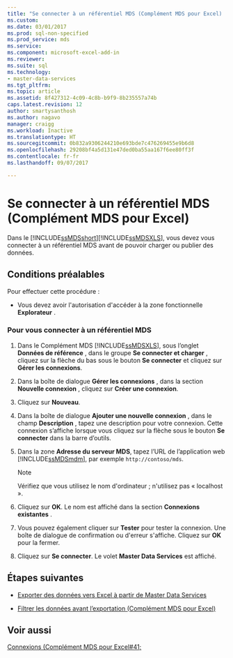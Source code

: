 ```yaml
---
title: "Se connecter à un référentiel MDS (Complément MDS pour Excel) | Microsoft Docs"
ms.custom: 
ms.date: 03/01/2017
ms.prod: sql-non-specified
ms.prod_service: mds
ms.service: 
ms.component: microsoft-excel-add-in
ms.reviewer: 
ms.suite: sql
ms.technology:
- master-data-services
ms.tgt_pltfrm: 
ms.topic: article
ms.assetid: 8f427312-4c09-4c8b-b9f9-8b235557a74b
caps.latest.revision: 12
author: smartysanthosh
ms.author: nagavo
manager: craigg
ms.workload: Inactive
ms.translationtype: HT
ms.sourcegitcommit: 0b832a9306244210e693bde7c476269455e9b6d8
ms.openlocfilehash: 29208bf4a5d131e47ded0ba55aa167f6ee80ff3f
ms.contentlocale: fr-fr
ms.lasthandoff: 09/07/2017

---
```

# <a name="connect-to-an-mds-repository-mds-add-in-for-excel"></a>Se connecter à un référentiel MDS (Complément MDS pour Excel)
  Dans le [!INCLUDE[ssMDSshort](../../includes/ssmdsshort-md.md)][!INCLUDE[ssMDSXLS](../../includes/ssmdsxls-md.md)], vous devez vous connecter à un référentiel MDS avant de pouvoir charger ou publier des données.  
  
## <a name="prerequisites"></a>Conditions préalables  
 Pour effectuer cette procédure :  
  
-   Vous devez avoir l'autorisation d'accéder à la zone fonctionnelle **Explorateur** .  
  
### <a name="to-connect-to-an-mds-repository"></a>Pour vous connecter à un référentiel MDS  
  
1.  Dans le Complément MDS [!INCLUDE[ssMDSXLS](../../includes/ssmdsxls-md.md)], sous l’onglet **Données de référence** , dans le groupe **Se connecter et charger** , cliquez sur la flèche du bas sous le bouton **Se connecter** et cliquez sur **Gérer les connexions**.  
  
2.  Dans la boîte de dialogue **Gérer les connexions** , dans la section **Nouvelle connexion** , cliquez sur **Créer une connexion**.  
  
3.  Cliquez sur **Nouveau**.  
  
4.  Dans la boîte de dialogue **Ajouter une nouvelle connexion** , dans le champ **Description** , tapez une description pour votre connexion. Cette connexion s’affiche lorsque vous cliquez sur la flèche sous le bouton **Se connecter** dans la barre d’outils.  
  
5.  Dans la zone **Adresse du serveur MDS**, tapez l’URL de l’application web [!INCLUDE[ssMDSmdm](../../includes/ssmdsmdm-md.md)], par exemple `http://contoso/mds`.  
  
    > [!NOTE]  
    >  Vérifiez que vous utilisez le nom d'ordinateur ; n'utilisez pas « localhost ».  
  
6.  Cliquez sur **OK**. Le nom est affiché dans la section **Connexions existantes** .  
  
7.  Vous pouvez également cliquer sur **Tester** pour tester la connexion. Une boîte de dialogue de confirmation ou d'erreur s'affiche. Cliquez sur **OK** pour la fermer.  
  
8.  Cliquez sur **Se connecter**. Le volet **Master Data Services** est affiché.  
  
## <a name="next-steps"></a>Étapes suivantes  
  
-   [Exporter des données vers Excel à partir de Master Data Services](../../master-data-services/microsoft-excel-add-in/export-data-to-excel-from-master-data-services.md)  
  
-   [Filtrer les données avant l’exportation &#40;Complément MDS pour Excel&#41;](../../master-data-services/microsoft-excel-add-in/filter-data-before-exporting-mds-add-in-for-excel.md)  
  
## <a name="see-also"></a>Voir aussi  
 [Connexions &#40;Complément MDS pour Excel#41;](../../master-data-services/microsoft-excel-add-in/connections-mds-add-in-for-excel.md)  
  
  

